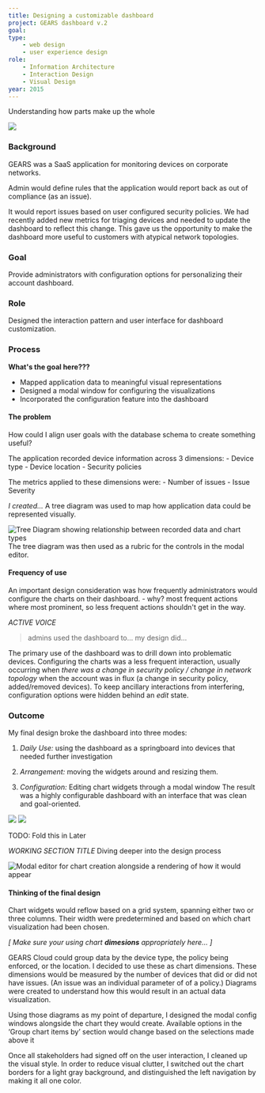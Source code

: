 ```yaml
---
title: Designing a customizable dashboard
project: GEARS dashboard v.2
goal:
type:
    - web design
    - user experience design
role:
    - Information Architecture
    - Interaction Design
    - Visual Design
year: 2015
---
```

Understanding how parts make up the whole

![](../img/GEARS-dashboard-lifecycle.jpeg)
### Background
GEARS was a SaaS application for monitoring devices on corporate networks. 

Admin would define rules that the application would report back as out of compliance (as an issue).

It would report issues based on user configured security policies. We had recently added new metrics for triaging devices and needed to update the dashboard to reflect this change. This gave us the opportunity to make the dashboard more useful to customers with atypical network topologies.

### Goal
Provide administrators with configuration options for personalizing their account dashboard.

### Role
Designed the interaction pattern and user interface for dashboard customization.

### Process
**What's the goal here???**

- Mapped application data to meaningful visual representations
- Designed a modal window for configuring the visualizations
- Incorporated the configuration feature into the dashboard

#### The problem
How could I align user goals with the database schema to create something useful?

 The application recorded device information across 3 dimensions:
    - Device type
    - Device location
    - Security policies

The metrics applied to these dimensions were: 
    - Number of issues
    - Issue Severity

*I created...*
A tree diagram was used to map how application data could be represented visually.

![Tree Diagram showing relationship between recorded data and chart types](../img/GEARS-dashboard-device-tree-diagram.png)
The tree diagram was then used as a rubric for the controls in the modal editor.

#### Frequency of use
An important design consideration was how frequently administrators would configure the charts on their dashboard. - why? most frequent actions where most prominent, so less frequent actions shouldn't get in the way.

*ACTIVE VOICE*
> admins used the dashboard to...
> my design did...

The primary use of the dashboard was to drill down into problematic devices. Configuring the charts was a less frequent interaction, usually occurring when *there was a change in security policy / change in network topology*
when the account was in flux (a change in security policy, added/removed devices). To keep ancillary interactions from interfering, configuration options were hidden behind an _edit_ state.

### Outcome
My final design broke the dashboard into three modes:
1. *Daily Use:* using the dashboard as a springboard into devices that needed further investigation 

1. *Arrangement:* moving the widgets around and resizing them. 
2. *Configuration:* Editing chart widgets through a modal window
The result was a highly configurable dashboard with an interface that was clean and goal-oriented.


![](../img/GEARS-dashboard-edit-chart-lost-devices.png)
![](../img/GEARS-dashboard-edit-chart-potentially-unwanted-applications.png)

TODO: Fold this in Later

*WORKING SECTION TITLE*
Diving deeper into the design process

![Modal editor for chart creation alongside a rendering of how it would appear](../img/GEARS-dashboard-edit-modal-with-preview.png)

#### Thinking of the final design
Chart widgets would reflow based on a grid system, spanning either two or three columns. Their width were predetermined and based on which chart visualization had been chosen.

*[ Make sure your using chart **dimesions** appropriately here... ]*

GEARS Cloud could group data by the device type, the policy being enforced, or the location. I decided to use these as chart dimensions. These dimensions would be measured by the number of devices that did or did not have issues. (An issue was an individual parameter of of a policy.)
Diagrams were created to understand how this would result in an actual data visualization.

Using those diagrams as my point of departure, I designed the modal config windows alongside the chart they would create.
Available options in the ‘Group chart items by’ section would change based on the selections made above it

Once all stakeholders had signed off on the user interaction, I cleaned up the visual style. In order to reduce visual clutter, I switched out the chart borders for a light gray background, and distinguished the left navigation by making it all one color.
